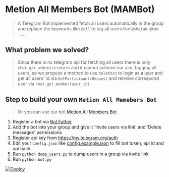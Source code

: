 # Metion All Members Bot (MAMBot)

> A Telegram Bot implemented fetch all users automatically in the group and replace the keywords like `@all` to tag all users like `@sheiun @tom ...`.

## What problem we solved?

> Since there is no telegram api for fetching all users there is only `chat.get_administrators` and it cannot achieve our aim, tagging all users, so we propose a method to use `telethon` to login as a user and get all users' id via `GetParticipantsRequest` and retreive correspond user via `chat.get_member(user_id)`.

## Step to build your own `Metion All Memebers Bot`

> Or you can use our bot [Metion All Members Bot](https://t.me/MentionAllMembersBot)

1. Register a bot via [Bot Father](https://t.me/botfather)
2. Add the bot into your group and give it 'Invite users via link' and 'Delete messages' permissions
3. Register api key from <https://my.telegram.org/auth>
4. Edit your `config.json` like [config.example.json](config.example.json) to fill bot token, api id and api hash
5. Run `python dump_users.py` to dump users in a group via invite link
6. Run `python bot.py`


[![Deploy](https://www.herokucdn.com/deploy/button.svg)](https://heroku.com/deploy)
